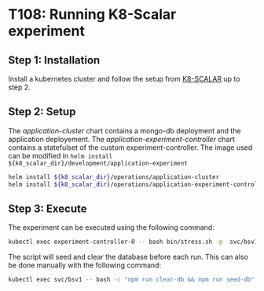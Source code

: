 # T108: Running K8-Scalar experiment

## Step 1: Installation

Install a kubernetes cluster and follow the setup from [K8-SCALAR](https://github.com/k8-scalar/k8-scalar/blob/master/docs/tutorial.md) up to step 2.

## Step 2: Setup

The *application-cluster* chart contains a mongo-db deployment and the application deployement. The *application-experiment-controller* chart contains a statefulset of the custom experiment-controller. The image used can be modified in ```helm install ${k8_scalar_dir}/development/application-experiment```

``` bash
helm install ${k8_scalar_dir}/operations/application-cluster
helm install ${k8_scalar_dir}/operations/application-experiment-controller
```

## Step 3: Execute

The experiment can be executed using the following command:

```bash
kubectl exec experiment-controller-0 -- bash bin/stress.sh -p  svc/bsv1 --duration 400 500:1500:50
```
The script will seed and clear the database before each run. This can also be done manually with the following command:

```bash
kubectl exec svc/bsv1 -- bash -c "npm run clear-db && npm run seed-db"

```